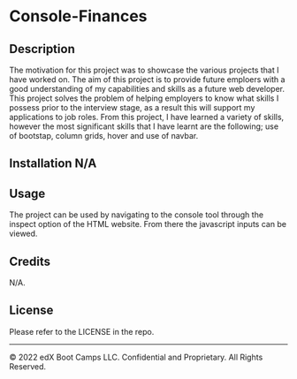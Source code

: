 # Console-Finances

## Description  
The motivation for this project was to showcase the various projects that I have worked on. The aim of this project is to provide future emploers with a good understanding of my capabilities and skills as a future web developer. This project solves the problem of helping employers to know what skills I possess prior to the interview stage, as a result this will support my applications to job roles. From this project, I have learned a variety of skills, however the most significant skills that I have learnt are the following; use of bootstap, column grids, hover and use of navbar.

## Installation N/A

## Usage 
The project can be used by navigating to the console tool through the inspect option of the HTML website. From there the javascript inputs can be viewed.

## Credits
N/A.


## License

Please refer to the LICENSE in the repo.

---

© 2022 edX Boot Camps LLC. Confidential and Proprietary. All Rights Reserved.
